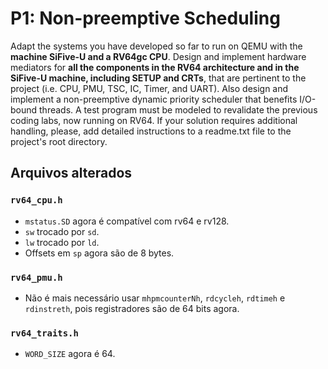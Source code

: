 # P1: Non-preemptive Scheduling

Adapt the systems you have developed so far to run on QEMU with the **machine SiFive-U and a RV64gc CPU**. 
Design and implement hardware mediators for **all the components in the RV64 architecture and in the SiFive-U machine, including SETUP and CRTs**, that are pertinent to the project (i.e. CPU, PMU, TSC, IC, Timer, and UART).
Also design and implement a non-preemptive dynamic priority scheduler that benefits I/O-bound threads.
A test program must be modeled to revalidate the previous coding labs, now running on RV64.
If your solution requires additional handling, please, add detailed instructions to a readme.txt file to the project's root directory.

## Arquivos alterados

### `rv64_cpu.h`

- `mstatus.SD` agora é compatível com rv64 e rv128.
- `sw` trocado por `sd`.
- `lw` trocado por `ld`.
- Offsets em `sp` agora são de 8 bytes.

### `rv64_pmu.h`

- Não é mais necessário usar `mhpmcounterNh`, `rdcycleh`, `rdtimeh` e `rdinstreth`, pois registradores são de 64 bits agora.

### `rv64_traits.h`

- `WORD_SIZE` agora é 64.
